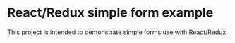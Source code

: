 # React/Redux simple form example
This project is intended to demonstrate simple forms use with React/Redux.